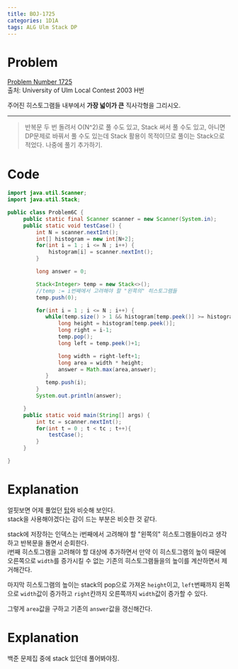```yaml
---
title: BOJ-1725
categories: 1D1A
tags: ALG Ulm Stack DP 
---
```


# Problem
[Problem Number 1725](https://www.acmicpc.net/problem/1725)  
출처: University of Ulm Local Contest 2003 H번  

주어진 히스토그램들 내부에서 **가장 넓이가 큰** 직사각형을 그리시오.  

* * *

> 반복문 두 번 돌려서 O(N^2)로 풀 수도 있고, Stack 써서 풀 수도 있고, 아니면 DP문제로 바꿔서 풀 수도 있는데 Stack 활용이 목적이므로 풀이는 Stack으로 적었다. 나중에 풀기 추가하기.

# Code  
~~~java
import java.util.Scanner;
import java.util.Stack;

public class Problem6C {
     public static final Scanner scanner = new Scanner(System.in);
     public static void testCase() {
         int N = scanner.nextInt();
         int[] histogram = new int[N+2];
         for(int i = 1 ; i <= N ; i++) {
             histogram[i] = scanner.nextInt();
         }

         long answer = 0;

         Stack<Integer> temp = new Stack<>();
         //temp := i번째에서 고려해야 할 "왼쪽의" 히스토그램들
         temp.push(0);

         for(int i = 1 ; i <= N ; i++) {
            while(temp.size() > 1 && histogram[temp.peek()] >= histogram[i]) {
                long height = histogram[temp.peek()];
                long right = i-1;
                temp.pop();
                long left = temp.peek()+1;

                long width = right-left+1;
                long area = width * height;
                answer = Math.max(area,answer);
            }
            temp.push(i);
         }
         System.out.println(answer);

     }
     public static void main(String[] args) {
         int tc = scanner.nextInt();
         for(int t = 0 ; t < tc ; t++){
             testCase();
         }
     }

}
~~~

# Explanation  

얼핏보면 어제 풀었던 [탑](https://emiling.kr/1d1a/2018/09/09/BOJ-2493/)와 비슷해 보인다.  
stack을 사용해야겠다는 감이 드는 부분은 비슷한 것 같다.  

stack에 저장하는 인덱스는 i번째에서 고려해야 할 "왼쪽의" 히스토그램들이라고 생각하고 반복문을 돌면서 순회한다.  
i번째 히스토그램을 고려해야 할 대상에 추가하면서 만약 이 히스토그램의 높이 때문에 오른쪽으로 `width`를 증가시킬 수 없는 기존의 히스토그램들을의 높이를 계산하면서 제거해간다.  

마지막 히스토그램의 높이는 stack의 pop으로 가져온 `height`이고, `left`번째까지 왼쪽으로 `width`값이 증가하고 `right`칸까지 오른쪽까지 `width`값이 증가할 수 있다.  

그렇게 `area`값을 구하고 기존의 `answer`값을 갱신해간다.  


# Explanation  
백준 문제집 중에 stack 있던데 풀어봐야징.  
